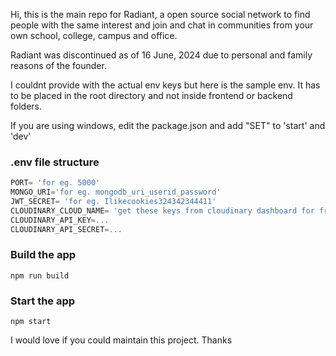 Hi, this is the main repo for Radiant, a open source social network to find people with the same interest and join and chat in communities from your own school, college, campus and office.

Radiant was discontinued as of 16 June, 2024 due to personal and family reasons of the founder.




I couldnt provide with the actual env keys but here is the sample env. It has to be placed in the root directory and not inside frontend or backend folders.

If you are using windows, edit the package.json and add "SET" to 'start' and 'dev' 
### .env file structure

```js
PORT= 'for eg. 5000'
MONGO_URI='for eg. mongodb_uri_userid_password'
JWT_SECRET= 'for eg. Ilikecookies324342344411'
CLOUDINARY_CLOUD_NAME= 'get these keys from cloudinary dashboard for free'
CLOUDINARY_API_KEY=...
CLOUDINARY_API_SECRET=...
```

### Build the app

```shell
npm run build
```

### Start the app

```shell
npm start
```

I would love if you could maintain this project. 
Thanks